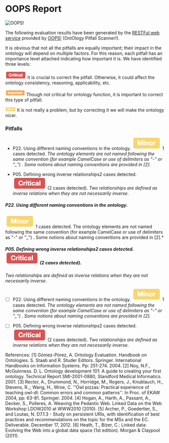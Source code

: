 # OOPS Report

![OOPS!](http://vocab.linkeddata.es/ontologies/oops/logomini.png)

The following evaluation results have been generated by the [RESTFul web service](http://oops-ws.oeg-upm.net/) provided by [OOPS!](http://oops.linkeddata.es/) (OntOlogy Pitfall Scanner!).

It is obvious that not all the pitfalls are equally important; their impact in the ontology will depend on multiple factors. For this reason, each pitfall has an importance level attached indicating how important it is. We have identified three levels:


<img src="critical.png" height="25px"> It is crucial to correct the pitfall. Otherwise, it could affect the ontology consistency, reasoning, applicability, etc.

<img src="important.png" height="20px"> Though not critical for ontology function, it is important to correct this type of pitfall.

<img src="minor.png" height="15px"> It is not really a problem, but by correcting it we will make the ontology nicer.




### Pitfalls

- P22. Using different naming conventions in the ontology. ![minor](minor.png) 1 cases detected.
*The ontology elements are not named following the same convention (for example CamelCase or use of delimiters as "-" or "_") . Some notions about naming conventions are provided in [2].*

- P05. Defining wrong inverse relationships2 cases detected. ![critical](critical.png) (2 cases detected).
*Two relationships are defined as inverse relations when they are not necessarily inverse.*



##### P22. Using different naming conventions in the ontology.
 ![minor](minor.png) 1 cases detected.
The ontology elements are not named following the same convention (for example CamelCase or use of delimiters as "-" or "_") . Some notions about naming conventions are provided in [2].*

##### P05. Defining wrong inverse relationships2 cases detected. ![critical](critical.png) (2 cases detected).
*Two relationships are defined as inverse relations when they are not necessarily inverse.*


- [ ] P22. Using different naming conventions in the ontology. ![minor](minor.png) 1 cases detected.
*The ontology elements are not named following the same convention (for example CamelCase or use of delimiters as "-" or "_") . Some notions about naming conventions are provided in [2].*

- [ ] P05. Defining wrong inverse relationships2 cases detected. ![critical](critical.png) (2 cases detected).
*Two relationships are defined as inverse relations when they are not necessarily inverse.*




References:
[1] Gómez-Pórez, A. Ontology Evaluation. Handbook on Ontologies. S. Staab and R. Studer Editors. Springer. International Handbooks on Information Systems. Pp: 251-274. 2004.
[2] Noy, N.F., McGuinness. D. L. Ontology development 101: A guide to creating your first ontology. Technical Report SMI-2001-0880, Standford Medical Informatics. 2001.
[3] Rector, A., Drummond, N., Horridge, M., Rogers, J., Knublauch, H., Stevens, R.,; Wang, H., Wroe, C. ''Owl pizzas: Practical experience of teaching owl-dl: Common errors and common patterns''. In Proc. of EKAW 2004, pp: 63-81. Springer. 2004.
[4] Hogan, A., Harth, A., Passant, A., Decker, S., Polleres, A. Weaving the Pedantic Web. Linked Data on the Web Workshop LDOW2010 at WWW2010 (2010).
[5] Archer, P., Goedertier, S., and Loutas, N. D7.1.3 - Study on persistent URIs, with identification of best practices and recommendations on the topic for the MSs and the EC. Deliverable. December 17, 2012.
[6] Heath, T., Bizer, C.: Linked data: Evolving the Web into a global data space (1st edition). Morgan & Claypool (2011).

